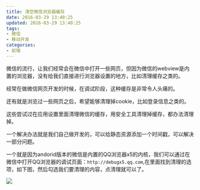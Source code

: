 ```yaml
---
title: 清空微信浏览器缓存
date: 2016-03-29 13:40:25
updated: 2016-03-29 13:40:25
tags: 
- 微信
- 移动开发
categories: 
- 前端
---
```


微信的流行，让我们经常会在微信中打开一些网页，但因为微信的webview是内置的浏览器，没有给我们直接进行浏览器设置的地方，比如清理缓存之类的。
<!--more-->
经常在做微信网页开发的时候，在调试阶段，这种缓存是非常令人头痛的。

还有就是浏览过一些网页之后，希望能够清理掉cookie，比如登录信息之类的。

这些尝试过在应用设置里面清理微信的缓存，用安全工具清理掉缓存，都办法清理掉。

一个解决办法就是我们自己做开发的，可以给静态资源添加一个时间戳，可以解决一部分问题。

一个就是因为andorid版本的微信是内置的QQ浏览器x5的内核，我们可以通过在微信中打开QQ浏览器的调试页面：`http://debugx5.qq.com`,在里面找到清理的选项，如下图，然后勾选我们要清理的内容，点清理就可以了。

![](http://7te946.com1.z0.glb.clouddn.com/16-3-29/36573124.jpg)